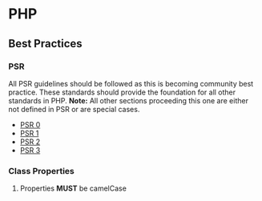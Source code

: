 # PHP

## Best Practices

### PSR  
All PSR guidelines should be followed as this is becoming community best practice.  These standards should provide the foundation for all other standards in PHP.  **Note:** All other sections proceeding this one are either not defined in PSR or are special cases.

* [PSR 0](https://github.com/php-fig/fig-standards/blob/master/accepted/PSR-0.md)
* [PSR 1](https://github.com/php-fig/fig-standards/blob/master/accepted/PSR-1-basic-coding-standard.md)
* [PSR 2](https://github.com/php-fig/fig-standards/blob/master/accepted/PSR-2-coding-style-guide.md)
* [PSR 3](https://github.com/php-fig/fig-standards/blob/master/accepted/PSR-3-logger-interface.md)

### Class Properties
1. Properties **MUST** be camelCase
